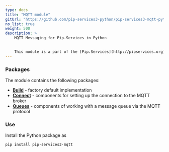 ```yaml
---
type: docs
title: "MQTT module"
gitUrl: "https://github.com/pip-services3-python/pip-services3-mqtt-python"
no_list: true
weight: 500
description: > 
    MQTT Messaging for Pip.Services in Python  
    

    This module is a part of the [Pip.Services](http://pipservices.org) polyglot microservices toolkit. It contains a set of components for messaging using the Mqtt protocol. 
---
```


### Packages

The module contains the following packages:
- [**Build**](build) - factory default implementation
- [**Connect**](connect) - components for setting up the connection to the MQTT broker
- [**Queues**](queues) - components of working with a message queue via the MQTT protocol


### Use

Install the Python package as
```bash
pip install pip-services3-mqtt
```
